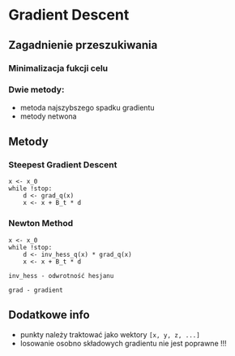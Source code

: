 # Gradient Descent
## Zagadnienie przeszukiwania
### Minimalizacja fukcji celu

### Dwie metody:
- metoda najszybszego spadku gradientu
- metody netwona

## Metody
### Steepest Gradient Descent
```
x <- x_0
while !stop:
    d <- grad_q(x)
    x <- x + B_t * d
```

### Newton Method
```
x <- x_0
while !stop:
    d <- inv_hess_q(x) * grad_q(x)
    x <- x + B_t * d
```

`inv_hess - odwrotność hesjanu`

`grad - gradient`


## Dodatkowe info
- punkty należy traktować jako wektory
`[x, y, z, ...]`
- losowanie osobno składowych gradientu nie jest poprawne !!!

